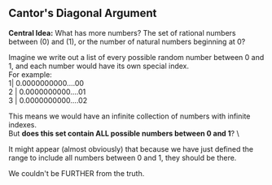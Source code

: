 ## Cantor's Diagonal Argument

**Central Idea:** What has more numbers? The set of rational numbers between \(0\) and \(1\), or the number of natural numbers beginning at 0?

Imagine we write out a list of every possible random number between 0 and 1, and each number would have its own special index. \
For example: \
1| 0.0000000000....00 \
2 | 0.0000000000....01 \
3 | 0.0000000000....02

This means we would have an infinite collection of numbers with infinite indexes. \
But **does this set contain ALL possible numbers between 0 and 1**? \

It might appear (almost obviously) that because we have just defined the range to include all numbers between 0 and 1, they should be there.

We couldn't be FURTHER from the truth.
